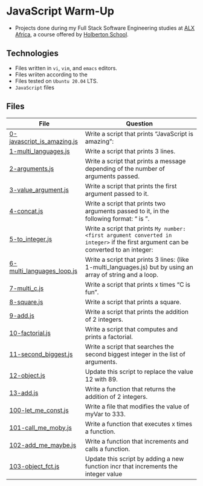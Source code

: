 # JavaScript Warm-Up


- Projects done during my Full Stack Software Engineering studies at [ALX Africa](https://www.alxafrica.com/software-engineering-2022/), a course offered by [Holberton School](https://www.holbertonschool.com/).

## Technologies

- Files written in ```vi```, ```vim```, and ```emacs``` editors. 
- Files wriiten according to the 
- Files tested on ```Ubuntu 20.04``` LTS.
- ```JavaScript``` files 

## Files

| File   | Question |
|--------|------------|
|[0-javascript_is_amazing.js](0-javascript_is_amazing.js)|Write a script that prints “JavaScript is amazing”:|
|[1-multi_languages.js](1-multi_languages.js)|Write a script that prints 3 lines.|
|[2-arguments.js](2-arguments.js)|Write a script that prints a message depending of the number of arguments passed.|
|[3-value_argument.js](3-value_argument.js)|Write a script that prints the first argument passed to it.|
|[4-concat.js](4-concat.js)|Write a script that prints two arguments passed to it, in the following format: “ is ”.|
|[5-to_integer.js](5-to_integer.js)|Write a script that prints ```My number: <first argument converted in integer>``` if the first argument can be converted to an integer:|
|[6-multi_languages_loop.js](6-multi_languages_loop.js)|Write a script that prints 3 lines: (like 1-multi_languages.js) but by using an array of string and a loop.|
|[7-multi_c.js](7-multi_c.js)|Write a script that prints x times “C is fun”.|
|[8-square.js](8-square.js)| Write a script that prints a square.|
|[9-add.js](9-add.js)|Write a script that prints the addition of 2 integers.|
|[10-factorial.js](10-factorial.js)|Write a script that computes and prints a factorial.|
|[11-second_biggest.js](11-second_biggest.js)|Write a script that searches the second biggest integer in the list of arguments.|
|[12-object.js](12-object.js)|Update this script to replace the value 12 with 89.|
|[13-add.js](13-add.js)|Write a function that returns the addition of 2 integers.|
|[100-let_me_const.js](100-let_me_const.js)|Write a file that modifies the value of myVar to 333.|
|[101-call_me_moby.js](101-call_me_moby.js)|Write a function that executes x times a function.|
|[102-add_me_maybe.js](102-add_me_maybe.js)|Write a function that increments and calls a function.|
|[103-object_fct.js](103-object_fct.js)|Update this script by adding a new function incr that increments the integer value|


